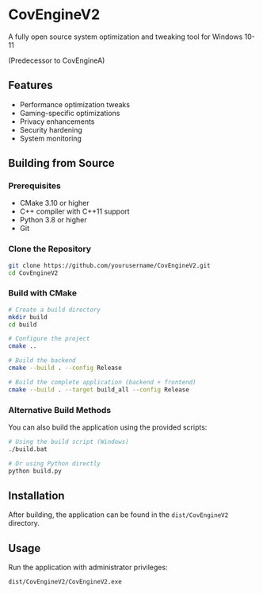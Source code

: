 # CovEngineV2

A fully open source system optimization and tweaking tool for Windows 10-11

(Predecessor to CovEngineA)

## Features

- Performance optimization tweaks
- Gaming-specific optimizations
- Privacy enhancements
- Security hardening
- System monitoring

## Building from Source

### Prerequisites

- CMake 3.10 or higher
- C++ compiler with C++11 support
- Python 3.8 or higher
- Git

### Clone the Repository

```bash
git clone https://github.com/yourusername/CovEngineV2.git
cd CovEngineV2
```

### Build with CMake

```bash
# Create a build directory
mkdir build
cd build

# Configure the project
cmake ..

# Build the backend
cmake --build . --config Release

# Build the complete application (backend + frontend)
cmake --build . --target build_all --config Release
```

### Alternative Build Methods

You can also build the application using the provided scripts:

```bash
# Using the build script (Windows)
./build.bat

# Or using Python directly
python build.py
```

## Installation

After building, the application can be found in the `dist/CovEngineV2` directory.

## Usage

Run the application with administrator privileges:

```
dist/CovEngineV2/CovEngineV2.exe
```

